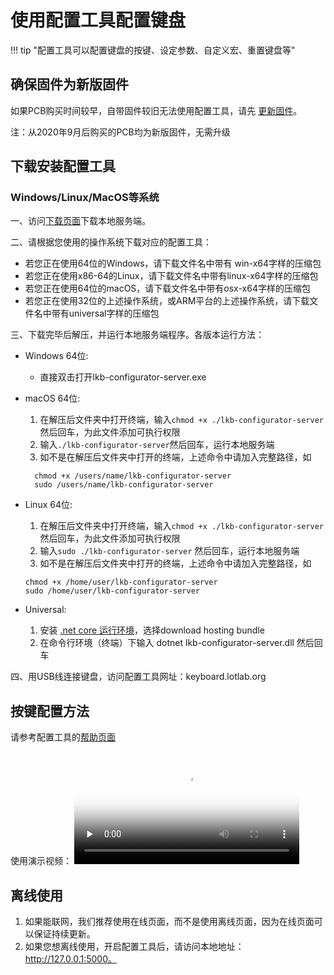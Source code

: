 使用配置工具配置键盘
==========

!!! tip "配置工具可以配置键盘的按键、设定参数、自定义宏、重置键盘等"

确保固件为新版固件
-----------

如果PCB购买时间较早，自带固件较旧无法使用配置工具，请先 [更新固件](upgrade.md)。

注：从2020年9月后购买的PCB均为新版固件，无需升级

下载安装配置工具
------------

### Windows/Linux/MacOS等系统

一、访问[下载页面](down/download.md)下载本地服务端。 

二、请根据您使用的操作系统下载对应的配置工具：

- 若您正在使用64位的Windows，请下载文件名中带有 win-x64字样的压缩包
- 若您正在使用x86-64的Linux，请下载文件名中带有linux-x64字样的压缩包
- 若您正在使用64位的macOS，请下载文件名中带有osx-x64字样的压缩包
- 若您正在使用32位的上述操作系统，或ARM平台的上述操作系统，请下载文件名中带有universal字样的压缩包

三、下载完毕后解压，并运行本地服务端程序。各版本运行方法：

- Windows 64位: 
    - 直接双击打开lkb-configurator-server.exe

- macOS 64位: 

    1. 在解压后文件夹中打开终端，输入```chmod +x ./lkb-configurator-server``` 然后回车，为此文件添加可执行权限
    2. 输入```./lkb-configurator-server```然后回车，运行本地服务端
    3.  如不是在解压后文件夹中打开的终端，上述命令中请加入完整路径，如
    ```
      chmod +x /users/name/lkb-configurator-server
      sudo /users/name/lkb-configurator-server
    ```

- Linux 64位: 
    1. 在解压后文件夹中打开终端，输入```chmod +x ./lkb-configurator-server``` 然后回车，为此文件添加可执行权限
    2. 输入```sudo ./lkb-configurator-server``` 然后回车，运行本地服务端
    3. 如不是在解压后文件夹中打开的终端，上述命令中请加入完整路径，如
    ```
    chmod +x /home/user/lkb-configurator-server
    sudo /home/user/lkb-configurator-server
    ```

- Universal: 
    
    1. 安装 [.net core 运行环境](https://dotnet.microsoft.com/download/dotnet-core/current/runtime)，选择download hosting bundle
    2. 在命令行环境（终端）下输入 dotnet lkb-configurator-server.dll 然后回车

四、用USB线连接键盘，访问配置工具网址：keyboard.lotlab.org

按键配置方法
----------

请参考配置工具的[帮助页面](https://keyboard.lotlab.org/help)

使用演示视频：
<video id="video" width="360px" height="auto" controls="controls" preload="none" poster="https://wiki.glab.online/img/videoicon.png">
<source id="mp4" src="https://down.glab.online:5550/lkb-configurator.mp4" type="video/mp4">
  您的浏览器不支持播放此视频
</video>

离线使用
-------

1. 如果能联网，我们推荐使用在线页面，而不是使用离线页面，因为在线页面可以保证持续更新。
2. 如果您想离线使用，开启配置工具后，请访问本地地址：http://127.0.0.1:5000。